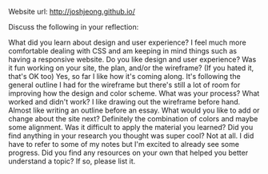 Website url: http://joshjeong.github.io/

Discuss the following in your reflection:

What did you learn about design and user experience?
  I feel much more comfortable dealing with CSS and am keeping in mind things such as having a responsive website.
Do you like design and user experience? Was it fun working on your site, the plan, and/or the wireframe? (If you hated it, that's OK too)
  Yes, so far I like how it's coming along. It's following the general outline I had for the wireframe but there's still a lot of room for improving how the design and color scheme.
What was your process? What worked and didn't work?
  I like drawing out the wireframe before hand. Almost like writing an outline before an essay.
What would you like to add or change about the site next?
  Definitely the combination of colors and maybe some alignment.
Was it difficult to apply the material you learned? Did you find anything in your research you thought was super cool?
  Not at all. I did have to refer to some of my notes but I'm excited to already see some progress.
Did you find any resources on your own that helped you better understand a topic? If so, please list it.
